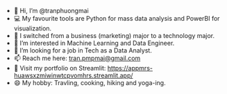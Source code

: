 - 👋 Hi, I’m @tranphuongmai
- 💻 My favourite tools are Python for mass data analysis and PowerBI for visualization.
- 💼 I switched from a business (marketing) major to a technology major.
- 🌱 I’m interested in Machine Learning and Data Engineer.
- 💞️ I’m looking for a job in Tech as a Data Analyst.
- 📫 Reach me here: tran.pmpmai@gmail.com
- 👀 Visit my portfolio on Streamlit: https://appmrs-huawsxzmiwinwtcpvomhrs.streamlit.app/
- 😄 My hobby: Travling, cooking, hiking and yoga-ing.

<!---
tranphuongmai/tranphuongmai is a ✨ special ✨ repository because its `README.md` (this file) appears on your GitHub profile.
You can click the Preview link to take a look at your changes.
--->
